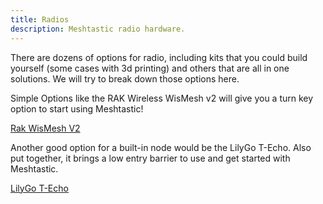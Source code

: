 ```yaml
---
title: Radios
description: Meshtastic radio hardware.
---
```


There are dozens of options for radio, including kits that you could build yourself (some cases with 3d printing) and others that are all in one solutions. We will try to break down those options here.

Simple Options like the RAK Wireless WisMesh v2 will give you a turn key option to start using Meshtastic!

[Rak WisMesh V2](https://store.rakwireless.com/products/wismesh-pocket?srsltid=AfmBOorX5ZwHR3ey9Qbw0KnLPgNsgy273S4vOVJTYXIgv_lm2a5heKno)

Another good option for a built-in node would be the LilyGo T-Echo. Also put together, it brings a low entry barrier to use and get started with Meshtastic.

[LilyGo T-Echo](https://lilygo.cc/products/t-echo-lilygo?srsltid=AfmBOopDO9eTH-pj0N4oiL6wTNOFTvJOXZdCF7RAi38TiONZDy89sFhN)
